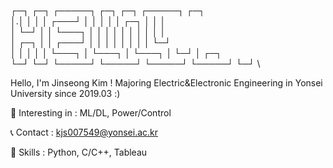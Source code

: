 ┌─┐ ┌─┐ ┌─────┐ ┌─┐     ┌─┐     ┌─────┐  ┌─┐ \
│.│ │ │ │ ┌───┘ │ │     │ │     │ ┌─┐ │  │ │ \
│ └─┘ │ │ └───┐ │ │     │ │     │ │ │ │  │ │ \
│ ┌─┐ │ │ ┌───┘ │ │     │ │     │ │ │ │  └─┘ \
│ │ │ │ │ └───┐ │ └───┐ │ └───┐ │ └─┘ │  ┌─┐ \
└─┘ └─┘ └─────┘ └─────┘ └─────┘ └─────┘  └─┘ \

Hello, I'm Jinseong Kim !
Majoring Electric&Electronic Engineering in Yonsei University since 2019.03 :)

🎈 Interesting in :
  ML/DL, Power/Control

📞 Contact :
  kjs007549@yonsei.ac.kr

🔧 Skills :
  Python, C/C++, Tableau
